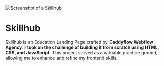 ![Screenshot of a Skillhub](https://dorcas-odetayo.netlify.app/assets/images/mobile.png)

# Skillhub
Skillhub is an Education Landing Page crafted by **Caddyflow Webflow Agency**.
**I took on the challenge of building it from scratch using HTML, CSS, and JavaScript.**
This project served as a valuable practice ground, allowing me to enhance and refine my frontend skills.
